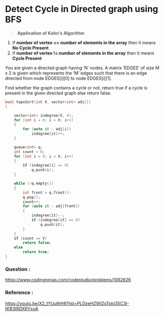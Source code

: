 # Detect Cycle in Directed graph using BFS

> **Application of Kahn's Algorithm**


1. If **number of vertex == number of elements in the array**
		then it means **No Cycle Present**
2. If **number of vertex != number of elements in the array**
	then it means **Cycle Present**
	
You are given a directed graph having ‘N’ nodes. A matrix ‘EDGES’ of size M x 2 is given which represents the ‘M’ edges such that there is an edge directed from node EDGES[i][0] to node EDGES[i][1].

Find whether the graph contains a cycle or not, return true if a cycle is present in the given directed graph else return false.
	


```C++
bool topoSort(int V, vector<int> adj[])
{

    vector<int> indegree(V, 0);
    for (int i = 0; i < V; i++)
    {
        for (auto it : adj[i])
            indegree[it]++;
    }

    queue<int> q;
    int count = 0;
    for (int i = 0; i < V; i++)
    {
        if (indegree[i] == 0)
            q.push(i);
    }

    while (!q.empty())
    {
        int front = q.front();
        q.pop();
        count++;
        for (auto it : adj[front])
        {
            indegree[it]--;
            if (indegree[it] == 0)
                q.push(it);
        }
    }
    if (count == V)
        return false;
    else
        return true;
}
```

### Question :

https://www.codingninjas.com/codestudio/problems/1062626

### Reference :

https://youtu.be/X2_tYUuthH8?list=PLDzeHZWIZsTobi35C3I-tKB3tRDX6YxuA